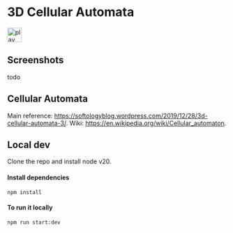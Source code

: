 # 3D Cellular Automata

<a href="https://progetti-strani.github.io/TheFloorIsLava/">
  <img src="https://github.com/user-attachments/assets/865cf62a-7d87-478d-8a61-1b796e26b168" width="33px" alt="play" />
</a>
<br>

## Screenshots

todo

## Cellular Automata

Main reference: https://softologyblog.wordpress.com/2019/12/28/3d-cellular-automata-3/.
Wiki: https://en.wikipedia.org/wiki/Cellular_automaton.

## Local dev

Clone the repo and install node v20.<br>

#### Install dependencies
```
npm install
```

#### To run it locally
```
npm run start:dev
```
